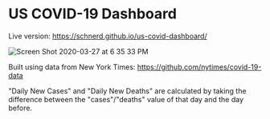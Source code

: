 # US COVID-19 Dashboard

Live version: https://schnerd.github.io/us-covid-dashboard/

![Screen Shot 2020-03-27 at 6 35 33 PM](https://user-images.githubusercontent.com/875591/77811766-dbc8ed80-7059-11ea-9825-75b0fdd72b1a.png)

Built using data from New York Times: https://github.com/nytimes/covid-19-data

"Daily New Cases" and "Daily New Deaths" are calculated by taking the difference between the "cases"/"deaths" value of that day and the day before.
